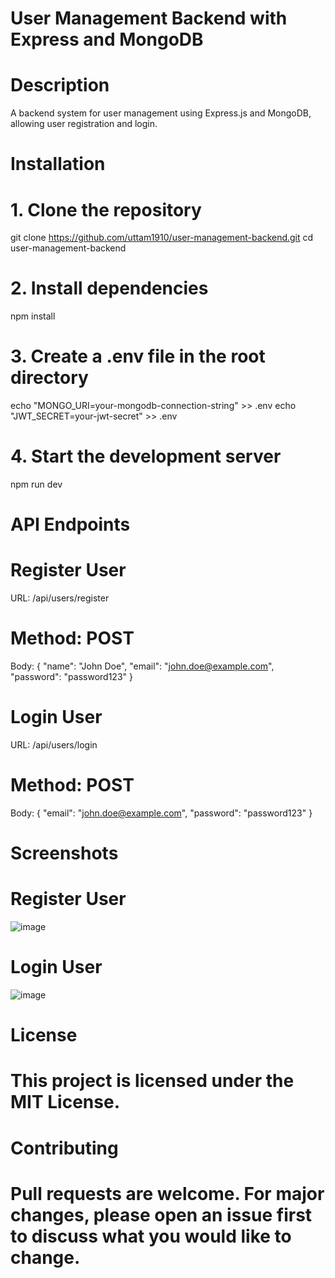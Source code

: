 # User Management Backend with Express and MongoDB

# Description
A backend system for user management using Express.js and MongoDB, allowing user registration and login.

# Installation

# 1. Clone the repository
git clone https://github.com/uttam1910/user-management-backend.git
cd user-management-backend

# 2. Install dependencies
npm install

# 3. Create a .env file in the root directory
echo "MONGO_URI=your-mongodb-connection-string" >> .env
echo "JWT_SECRET=your-jwt-secret" >> .env

# 4. Start the development server
npm run dev

# API Endpoints

# Register User
URL: /api/users/register
# Method: POST
Body:
{
  "name": "John Doe",
  "email": "john.doe@example.com",
  "password": "password123"
}

# Login User
URL: /api/users/login
# Method: POST
 Body:
 {
   "email": "john.doe@example.com",
   "password": "password123"
 }

# Screenshots
# Register User
![image](https://github.com/Uttam1910/user-management-backend/assets/126397580/414a459d-f6c4-4129-8028-4ca12a9f8cc8)

# Login User
![image](https://github.com/Uttam1910/user-management-backend/assets/126397580/eb64a3f6-6ff8-47d1-9e83-a4242f1c27a4)


# License
# This project is licensed under the MIT License.

# Contributing
# Pull requests are welcome. For major changes, please open an issue first to discuss what you would like to change.


